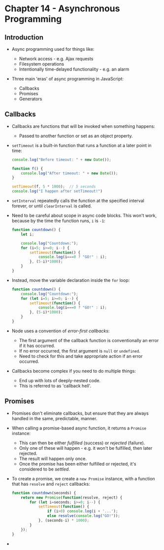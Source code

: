 # Chapter 14 - Asynchronous Programming

## Introduction

- Async programming used for things like:
    - Network access - e.g. Ajax requests
    - Filesystem operations
    - Intentionally time-delayed functionality - e.g. an alarm

- Three main 'eras' of async programming in JavaScript:
    - Callbacks
    - Promises
    - Generators


## Callbacks

- Callbacks are functions that will be invoked when something happens:
    - Passed to another function or set as an object property.

- `setTimeout` is a built-in function that runs a function at a later point in time:

    ```javascript
    console.log("Before timeout: " + new Date());

    function f() {
        console.log("After timeout: " + new Date());
    }

    setTimeout(f, 5 * 1000);  // 5 seconds
    console.log("I happen after setTimeout!")
    ```

- `setInterval` repeatedly calls the function at the specified interval forever, or until `clearInterval` is called.

- Need to be careful about scope in async code blocks.  This won't work, because by the time the function runs, `i` is `-1`:

    ```javascript
    function countdown() {
        let i;

        console.log("Countdown:");
        for (i=5; i>=0; i--) {
            setTimeout(function() {
                console.log(i===0 ? "GO!" : i);
            }, (5-i)*1000);
        }
    }
    ```

- Instead, move the variable declaration inside the `for` loop:

    ```javascript
    function countdown() {
        console.log("Countdown:");
        for (let i=5; i>=0; i--) {
            setTimeout(function() {
                console.log(i===0 ? "GO!" : i);
            }, (5-i)*1000);
        }
    }
    ```

- Node uses a convention of _error-first callbacks_:
    - The first argument of the callback function is conventionally an error if it has occurred.
    - If no error occurred, the first argument is `null` or `undefined`.
    - Need to check for this and take appropriate action if an error occurred.

- Callbacks become complex if you need to do multiple things:
    - End up with lots of deeply-nested code.
    - This is referred to as 'callback hell'.


## Promises

- Promises don't eliminate callbacks, but ensure that they are always handled in the same, predictable, manner.

- When calling a promise-based async function, it returns a `Promise` instance:
    - This can then be either _fulfilled_ (success) or _rejected_ (failure).
    - Only one of these will happen - e.g. it won't be fulfilled, then later rejected.
    - The result will happen only once.
    - Once the promise has been either fulfilled or rejected, it's considered to be _settled_.

- To create a promise, we create a `new Promise` instance, with a function that has `resolve` and `reject` callbacks:

    ```javascript
    function countdown(seconds) {
        return new Promise(function(resolve, reject) {
            for (let i=seconds; i>=0; i--) {
                setTimeout(function() {
                    if (i>0) console.log(i + '...');
                    else resolve(console.log("GO!"));
                }, (seconds-i) * 1000);
            }
        });
    }
    ```

- 
